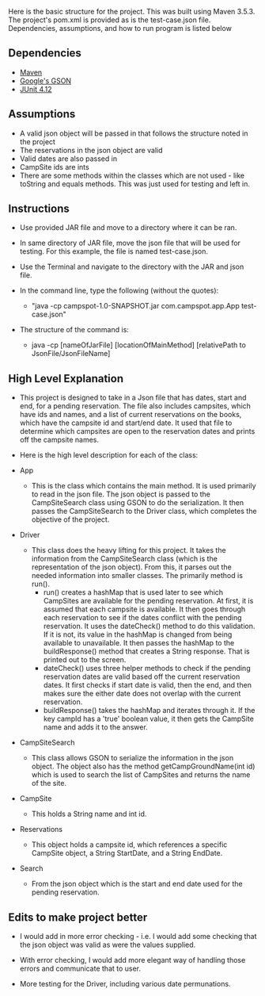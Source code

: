 Here is the basic structure for the project.  This was built using Maven 3.5.3.  The project's pom.xml is provided as is the test-case.json file.  Dependencies, assumptions, and how to run program is listed below

## Dependencies
- [Maven](https://maven.apache.org/docs/3.5.3/release-notes.html)
- [Google's GSON](https://github.com/google/gson)
- [JUnit 4.12](https://junit.org/junit4/)

## Assumptions
- A valid json object will be passed in that follows the structure noted in the project
- The reservations in the json object are valid
- Valid dates are also passed in
- CampSite ids are ints
- There are some methods within the classes which are not used - like toString and equals methods.  This was just used for testing and left in.

## Instructions
* Use provided JAR file and move to a directory where it can be ran.

* In same directory of JAR file, move the json file that will be used for testing.  For this example, the file is named test-case.json.  

* Use the Terminal and navigate to the directory with the JAR and json file.

* In the command line, type the following (without the quotes):

	* "java -cp campspot-1.0-SNAPSHOT.jar com.campspot.app.App test-case.json"

* The structure of the command is:

	* java -cp [nameOfJarFile] [locationOfMainMethod] [relativePath to JsonFile/JsonFileName]

## High Level Explanation

- This project is designed to take in a Json file that has dates, start and end, for a pending reservation.  The file also includes campsites, which have ids and names, and a list of current reservations on the books, which have the campsite id and start/end date.  It used that file to determine which campsites are open to the reservation dates and prints off the campsite names.

- Here is the high level description for each of the class: 

* App
	* This is the class which contains the main method.  It is used primarily to read in the json file.  The json object is passed to the CampSiteSearch class using GSON to do the serialization.  It then passes the CampSiteSearch to the Driver class, which completes the objective of the project.

* Driver
	* This class does the heavy lifting for this project.  It takes the information from the CampSiteSearch class (which is the representation of the json object). From this, it parses out the needed information into smaller classes.  The primarily method is run().
		* run() creates a hashMap that is used later to see which CampSites are available for the pending reservation.  At first, it is assumed that each campsite is available. It then goes through each reservation to see if the dates conflict with the pending reservation.  It uses the dateCheck() method to do this validation.  If it is not, its value in the hashMap is changed from being available to unavailable.  It then passes the hashMap to the buildResponse() method that creates a String response.  That is printed out to the screen.
		* dateCheck() uses three helper methods to check if the pending reservation dates are valid based off the current reservation dates.  It first checks if start date is valid, then the end, and then makes sure the either date does not overlap with the current reservation.
		* buildResponse() takes the hashMap and iterates through it.  If the key campId has a 'true' boolean value, it then gets the CampSite name and adds it to the answer. 

* CampSiteSearch
	* This class allows GSON to serialize the information in the json object.  The object also has the method getCampGroundName(int id) which is used to search the list of CampSites and returns the name of the site.

* CampSite
	* This holds a String name and int id.

* Reservations
	* This object holds a campsite id, which references a specific CampSite object, a String StartDate, and a String EndDate.  

* Search
	* From the json object which is the start and end date used for the pending reservation.

## Edits to make project better

* I would add in more error checking - i.e. I would add some checking that the json object was valid as were the values supplied.  

* With error checking, I would add more elegant way of handling those errors and communicate that to user.

* More testing for the Driver, including various date permunations.
